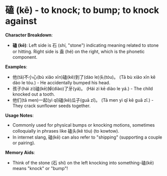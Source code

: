 # **磕 (kē) - to knock; to bump; to knock against**

**Character Breakdown**:  
- **磕 (kē)**: Left side is 石 (shí, "stone") indicating meaning related to stone or hitting. Right side is 盍 (hé) on the right, which is the phonetic component.

**Examples**:  
- 他(tā)不小心(bù xiǎo xīn)磕(kē)到了(dào le)头(tóu)。 (Tā bù xiǎo xīn kē dào le tóu.) - He accidentally bumped his head.  
- 孩子(hái zi)磕(kē)掉(diào)了牙(yá)。 (Hái zi kē diào le yá.) - The child knocked out a tooth.  
- 他们(tā men)一起(yì qǐ)磕(kē)瓜子(guā zǐ)。 (Tā men yì qǐ kē guā zǐ.) - They crack sunflower seeds together.

**Usage Notes**:  
- Commonly used for physical bumps or knocking motions, sometimes colloquially in phrases like 磕头(kē tóu) (to kowtow).  
- In internet slang, 磕(kē) can also refer to "shipping" (supporting a couple or pairing).

**Memory Aids**:  
- Think of the stone (石 shí) on the left knocking into something-磕(kē) means "knock" or "bump"!
